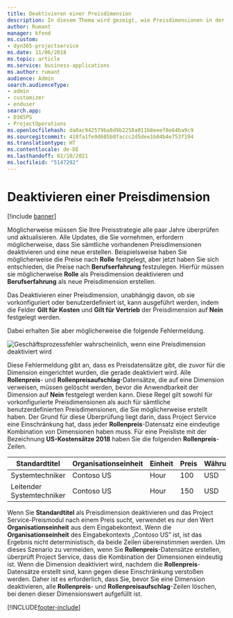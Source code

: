```yaml
---
title: Deaktivieren einer Preisdimension
description: In diesem Thema wird gezeigt, wie Preisdimensionen in der Project Service-Lösung eingerichtet werden.
author: Rumant
manager: kfend
ms.custom:
- dyn365-projectservice
ms.date: 11/06/2018
ms.topic: article
ms.service: business-applications
ms.author: rumant
audience: Admin
search.audienceType:
- admin
- customizer
- enduser
search.app:
- D365PS
- ProjectOperations
ms.openlocfilehash: da0ac942579ba8d9b2258a011b8eeef8e64ba9c9
ms.sourcegitcommit: 418fa1fe9d605b8faccc2d5dee1b04b4e753f194
ms.translationtype: HT
ms.contentlocale: de-DE
ms.lasthandoff: 02/10/2021
ms.locfileid: "5147292"
---
```

# <a name="turn-off-a-pricing-dimension"></a>Deaktivieren einer Preisdimension

[!include [banner](../includes/psa-now-project-operations.md)]

Möglicherweise müssen Sie Ihre Preisstrategie alle paar Jahre überprüfen und aktualisieren. Alle Updates, die Sie vornehmen, erfordern möglicherweise, dass Sie sämtliche vorhandenen Preisdimensionen deaktivieren und eine neue erstellen. Beispielsweise haben Sie möglicherweise die Preise nach **Rolle** festgelegt, aber jetzt haben Sie sich entschieden, die Preise nach **Berufserfahrung** festzulegen. Hierfür müssen sie möglicherweise **Rolle** als Preisdimension deaktivieren und **Berufserfahrung** als neue Preisdimension erstellen. 

Das Deaktivieren einer Preisdimension, unabhängig davon, ob sie vorkonfiguriert oder benutzerdefiniert ist, kann ausgeführt werden, indem die Felder **Gilt für Kosten** und **Gilt für Vertrieb** der Preisdimension auf **Nein** festgelegt werden.

Dabei erhalten Sie aber möglicherweise die folgende Fehlermeldung.

![Geschäftsprozessfehler wahrscheinlich, wenn eine Preisdimension deaktiviert wird](media/Business-Process-Error.png)


Diese Fehlermeldung gibt an, dass es Preisdatensätze gibt, die zuvor für die Dimension eingerichtet wurden, die gerade deaktiviert wird. Alle **Rollenpreis**- und **Rollenpreisaufschlag**-Datensätze, die auf eine Dimension verweisen, müssen gelöscht werden, bevor die Anwendbarkeit der Dimension auf **Nein** festgelegt werden kann. Diese Regel gilt sowohl für vorkonfigurierte Preisdimensionen als auch für sämtliche benutzerdefinierten Preisdimensionen, die Sie möglicherweise erstellt haben. Der Grund für diese Überprüfung liegt darin, dass Project Service eine Einschränkung hat, dass jeder **Rollenpreis**-Datensatz eine eindeutige Kombination von Dimensionen haben muss. Für eine Preisliste mit der Bezeichnung **US-Kostensätze 2018** haben Sie die folgenden **Rollenpreis**-Zeilen. 

| Standardtitel         | Organisationseinheit    |Einheit   |Preis  |Währung  |
| -----------------------|-------------|-------|-------|----------|
| Systemtechniker|Contoso US|Hour| 100|USD|
| Leitender Systemtechniker|Contoso US|Hour| 150| USD|


Wenn Sie **Standardtitel** als Preisdimension deaktivieren und das Project Service-Preismodul nach einem Preis sucht, verwendet es nur den Wert **Organisationseinheit** aus dem Eingabekontext. Wenn die **Organisationseinheit** des Eingabekontexts „Contoso US” ist, ist das Ergebnis nicht deterministisch, da beide Zeilen übereinstimmen werden. Um dieses Szenario zu vermeiden, wenn Sie **Rollenpreis**-Datensätze erstellen, überprüft Project Service, dass die Kombination der Dimensionen eindeutig ist. Wenn die Dimension deaktiviert wird, nachdem die **Rollenpreis**-Datensätze erstellt sind, kann gegen diese Einschränkung verstoßen werden. Daher ist es erforderlich, dass Sie, bevor Sie eine Dimension deaktivieren, alle **Rollenpreis**- und **Rollenpreisaufschlag**-Zeilen löschen, bei denen dieser Dimensionswert aufgefüllt ist.



[!INCLUDE[footer-include](../includes/footer-banner.md)]